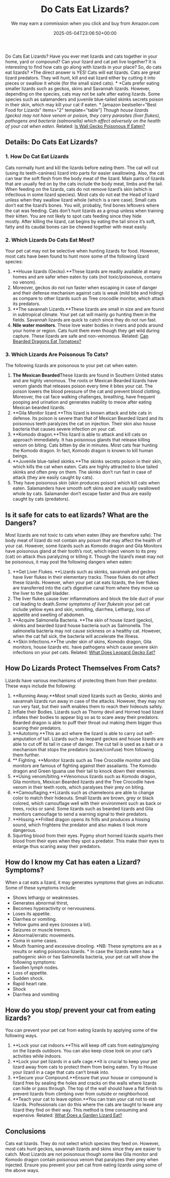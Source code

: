 ﻿---
author: We may earn a commission when you click and buy from Amazon.com
layout: post
title: Do Cats Eat Lizards?
date: '2025-05-04T23:06:50+00:00'
categories:
- Guide
- Lizard
tags: []
slug: /do-cats-eat-lizards/
lastmod: 2025-05-07T12:21:26+03:00
---

Do Cats Eat Lizards? Have you ever met lizards and cats together in your home, yard or compound? Can your lizard and cat pet live together? It is interesting to find how cats go along with lizards in your place? So, do cats eat lizards?
*The direct answer is YES! Cats will eat lizards. Cats are great lizard predators. They will hunt, kill and eat lizard either by cutting it into pieces or swallow it whole (for the small sized cats). *
*Cats prefer eating smaller lizards such as geckos, skins and Savannah lizards. However, depending on the species, cats may not be safe after eating lizards. Some species such as salamanders and juvenile blue-tailed skinks secrets poison in their skin, which may kill your cat if eaten. *
[amazon bestseller="Best Food for Lizards" items="2" template="table"]
*Though house lizards (gecko) may not have venom or poison, they carry parasites (liver flukes), pathogens and bacteria (salmonella) which affect adversely on the health of your cat when eaten.*
Related:
[Is Wall Gecko Poisonous If Eaten?](https://pestpolicy.com/is-wall-gecko-poisonous-if-eaten/)
## Details: Do Cats Eat Lizards?
### 1. How Do Cat Eat Lizards
Cats normally hunt and kill the lizards before eating them. The cat will cut (using its teeth-canines) lizard into parts for easier swallowing. Also, the cat can tear the soft flesh from the body meat of the lizard. Main parts of lizards that are usually fed on by the cats include the body meat, limbs and the tail. When feeding on the lizards, cats do not remove lizard’s skin (which is infectious in some lizard species).
Most cats do not eat the Head of lizard unless when they swallow lizard whole (which is a rare case). Small cats don’t eat the lizard’s bones. You will, probably, find bones leftovers where the cat was feeding.
Cats don’t hunt lizards as a group unless when training their kitten. You are not likely to spot cats feeding since they hide mostly. After killing the lizard, cat begins by eating the tail since it’s soft, fatty and its caudal bones can be chewed together with meat easily.
### 2. Which Lizards Do Cats Eat Most?
Your pet cat may not be selective when hunting lizards for food. However, most cats have been found to hunt more some of the following lizard species:
1. **House lizards (Gecko).**These lizards are readily available at many homes and are safer when eaten by cats (not toxic/poisonous, contains no venom).
2. Moreover, geckos do not run faster when escaping in case of danger and their defense mechanism against cats is weak (mild bite and hiding) as compare to other lizards such as Tree crocodile monitor, which attack its predators.
3. **The savannah Lizards.**These lizards are small in size and are found in subtropical climate. Your pet cat will mainly go hunting them in the fields. Savannah lizards are quick to catch since they do not run fast.
4. **Nile water monitors**. These love water bodies in rivers and pods around your home or region. Cats hunt them even though they get wild during capture. These lizards are safe and non-venomous.
Related:
[Can Bearded Dragons Eat Tomatoes?](https://pestpolicy.com/can-bearded-dragons-eat-tomatoes/)
### 3. Which Lizards Are Poisonous To Cats?
The following lizards are poisonous to your pet cat when eaten.
1. **The Mexican Bearded**These lizards are found in Southern United states and are highly venomous. The roots or Mexican Bearded lizards have venom glands that releases poison every time it bites your cat. The poison lowers the blood pressure of the cat and prevent blood clotting. Moreover, the cat face walking challenges, breathing, have frequent pooping and urination and generates inability to meow after eating Mexican bearded lizards.
2. **Gila Monitor lizard.**This lizard is known attack and bite cats in defense. Its poison is severe than that of Mexican Bearded lizard and its poisonous teeth paralyzes the cat on injection. Their skin also house bacteria that causes severe infection on your cat.
3. **Komodo dragon.**This lizard is able to attack and kill cats on approach immediately. It has poisonous glands that release killing venom on biting. Cats bitten by die in minutes. Most cats fear hunting the Komodo dragon. In fact, Komodo dragon is known to kill human beings.
4. **Juvenile blue-tailed skinks.**The skinks secrets poison in their skin, which kills the cat when eaten. Cats are highly attracted to blue tailed skinks and often prey on them. The skinks don’t run fast in case of attack (they are easily caught by cats).
5. They have poisonous skin (skin produces poison) which kill cats when eaten. Salamanders have smooth soft skins and are usually swallowed whole by cats. Salamander don’t escape faster and thus are easily caught by cats (predators).
## Is it safe for cats to eat lizards? What are the Dangers?
Most lizards are not toxic to cats when eaten (they are therefore safe). The body meat of lizard do not contain any poison that may affect the health of your cat. However, some lizards such as Komodo dragon and Gila Monitors have poisonous gland at their tooth’s root, which inject venom to its prey (cat) on attack thus paralyzing or killing it.
Though the lizard’s meat may not be poisonous, it may post the following dangers when eaten:
1. **Get Liver Flukes. **Lizards such as skinks, savannah and geckos have liver flukes in their elementary tracks. These flukes do not affect these lizards. However, when your pet cat eats lizards, the liver flukes are transferred into the cat’s digestive canal from where they move up the liver to the gall bladder.
2. The liver flukes cause liver inflammations and block the bile duct of your cat leading to death.*Some symptoms of liver flukes*in your pet cat include yellow eyes and skin, vomiting, diarrhea, Lethargy, loss of appetite and swelling of abdomen.
1. **Acquire Salmonella Bacteria. **The skin of house lizard (gecko), skinks and bearded lizard house bacteria such as Salmonella. The salmonella bacteria may not cause sickness on a healthy cat. However, when the cat fall sick, the bacteria will accelerate the illness.
2. **Skin Infections.**The under skin of skins, Komodo dragon, Gila monitors, house lizards etc. have pathogens which cause severe skin infections on your pet cats.
Related:
[What Does Leopard Gecko Eat?](https://pestpolicy.com/what-does-leopard-gecko-eat/)
## How Do Lizards Protect Themselves From Cats?
Lizards have various mechanisms of protecting them from their predator. These ways include the following:
1. **Running Away.**Most small sized lizards such as Gecko, skinks and savannah lizards run away in case of the attacks. However, they may not run very fast, but their swift enables them to reach their hideouts safely.
2. Inflate their Bodies. Lizards such as Thorny devil and Horned toad lizard inflates their bodies to appear big so as to scare away their predators. Bearded dragon is able to puff their throat out making them bigger thus scaring their predators.
3. **Autotomy.**This an act where the lizard is able to carry out self-amputation of tail. Lizards such as leopard geckos and house lizards are able to cut off its tail in case of danger. The cut tail is used as a bait or a mechanism that stops the predators (scare/confuse) from following them further.
4. ** Fighting. **Monitor lizards such as Tree Crocodile monitor and Gila monitors are famous of fighting against their assailants. The Komodo dragon and Green Iguana use their tail to knock down their enemies.
5. **Using venom/biting.**Venomous lizards such as Komodo dragon, Gila monitors, Mexican Bearded lizards and the Tree Crocodile have venom in their teeth roots, which paralyses their prey on biting.
6. **Camouflaging.**Lizards such as chameleons are able to change color to match their hideouts. Small lizards are brown, grey or black colored, which camouflage well with their environment such as back or trees, rocks or sand. Some lizards such as bearded lizards and Gila monitors camouflage to send a warning signal to their predators.
7. **Hissing.**Frilled dragon opens its frills and produces a hissing sound, which frightens the predator and also makes it look more dangerous.
8. Squirting blood from their eyes. Pygmy short horned lizards squirts their blood from their eyes when they spot a predator. This make their eyes to enlarge thus scaring away their predators.
## How do I know my Cat has eaten a Lizard? Symptoms?
When a cat eats a lizard, it may generates symptoms that gives an indicator. Some of these symptoms include:
- Shows lethargy or weaknesses.
- Generates abnormal thirst,
- Becomes hyperactivity or nervousness.
- Loses its appetite.
- Diarrhea or vomiting.
- Yellow gums and eyes (crosses a lot).
- Seizures or muscle tremors.
- Abnormal/erratic movements.
- Coma in some cases.
- Mouth foaming and excessive drooling.
*NB: These symptoms are as a results or eating poisonous lizards. *
In case the lizards eaten has a pathogenic skin or has Salmonella bacteria, your pet cat will show the following symptoms:
- Swollen lymph nodes.
- Loss of appetite.
- Sudden shock.
- Rapid heart rate.
- Shock
- Diarrhea and vomiting
## How do you stop/ prevent your cat from eating lizards?
You can prevent your pet cat from eating lizards by applying some of the following ways.
1. **Lock your cat indoors.**This will keep off cats from eating/preying on the lizards outdoors. You can also keep close look on your cat’s activities while indoors.
2. **Lock your pet lizards in a safe cage.**It is crucial to keep your pet lizard away from cats to protect them from being eaten. Try to House your lizard in a cage that cats can’t break into.
3. **Secure your Compound.**Ensure that your house or compound is lizard free by sealing the holes and cracks on the walls where lizards can hide or pass through. The top of the wall should have a flat finish to prevent lizards from climbing over from outside or neighborhood.
4. **Teach your cat to leave option.**You can train your cat not to eat lizards. Professionals can do this where the cats are taught to leave any lizard they find on their way. This method is time consuming and expensive.
Related:
[What Does a Garden Lizard Eat?](https://pestpolicy.com/what-does-a-garden-lizard-eat/)
## Conclusions
Cats eat lizards. They do not select which species they feed on. However, most cats hunt geckos, savannah lizards and skins since they are easier to catch.
Most Lizards are not poisonous though some like Gila monitor and Komodo dragon contain poisonous venom that paralyzes their prey when injected. Ensure you prevent your pet cat from eating lizards using some of the above ways.